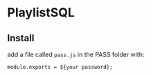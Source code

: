 # PlaylistSQL

## Install

add a file called `pass.js` in the PASS folder with:

    module.exports = ${your password};
